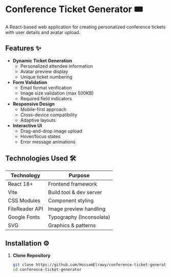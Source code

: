 # Conference Ticket Generator 🎟️


A React-based web application for creating personalized conference tickets with user details and avatar upload.

## Features ✨
- **Dynamic Ticket Generation**
  - Personalized attendee information
  - Avatar preview display
  - Unique ticket numbering
- **Form Validation**
  - Email format verification
  - Image size validation (max 500KB)
  - Required field indicators
- **Responsive Design**
  - Mobile-first approach
  - Cross-device compatibility
  - Adaptive layouts
- **Interactive UI**
  - Drag-and-drop image upload
  - Hover/focus states
  - Error message animations

## Technologies Used 🛠️
| Technology | Purpose |
|------------|---------|
| React 18+ | Frontend framework |
| Vite | Build tool & dev server |
| CSS Modules | Component styling |
| FileReader API | Image preview handling |
| Google Fonts | Typography (Inconsolata) |
| SVG | Graphics & patterns |

## Installation ⚙️
1. **Clone Repository**
   ```bash
   git clone https://github.com/HossamElrawy/conference-ticket-generator.git
   cd conference-ticket-generator
